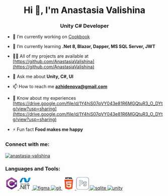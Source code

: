 <h1 align="center">Hi 👋, I'm Anastasia Valishina</h1>
<h3 align="center">Unity C# Developer</h3>

- 🔭 I’m currently working on [Cookbook](https://github.com/AnastasiaValishina/cookbook-application)

- 🌱 I’m currently learning **.Net 8, Blazor, Dapper, MS SQL Server, JWT**

- 👨‍💻 All of my projects are available at [https://github.com/AnastasiaValishina](https://github.com/AnastasiaValishina)

- 💬 Ask me about **Unity, C#, UI**

- 📫 How to reach me **azhidenova@gmail.com**

- 📄 Know about my experiences [https://drive.google.com/file/d/1Y4hiS07qVY043e81R6MGQtuR3_O_DYtg/view?usp=sharing](https://drive.google.com/file/d/1Y4hiS07qVY043e81R6MGQtuR3_O_DYtg/view?usp=sharing)

- ⚡ Fun fact **Food makes me happy**

<h3 align="left">Connect with me:</h3>
<p align="left">
<a href="https://linkedin.com/in/anastasia-valishina" target="blank"><img align="center" src="https://raw.githubusercontent.com/rahuldkjain/github-profile-readme-generator/master/src/images/icons/Social/linked-in-alt.svg" alt="anastasia-valishina" height="30" width="40" /></a>
</p>

<h3 align="left">Languages and Tools:</h3>
<p align="left"> <a href="https://www.w3schools.com/cs/" target="_blank" rel="noreferrer"> <img src="https://raw.githubusercontent.com/devicons/devicon/master/icons/csharp/csharp-original.svg" alt="csharp" width="40" height="40"/> </a> <a href="https://dotnet.microsoft.com/" target="_blank" rel="noreferrer"> <img src="https://raw.githubusercontent.com/devicons/devicon/master/icons/dot-net/dot-net-original-wordmark.svg" alt="dotnet" width="40" height="40"/> </a> <a href="https://www.figma.com/" target="_blank" rel="noreferrer"> <img src="https://www.vectorlogo.zone/logos/figma/figma-icon.svg" alt="figma" width="40" height="40"/> </a> <a href="https://git-scm.com/" target="_blank" rel="noreferrer"> <img src="https://www.vectorlogo.zone/logos/git-scm/git-scm-icon.svg" alt="git" width="40" height="40"/> </a> <a href="https://www.w3.org/html/" target="_blank" rel="noreferrer"> <img src="https://raw.githubusercontent.com/devicons/devicon/master/icons/html5/html5-original-wordmark.svg" alt="html5" width="40" height="40"/> </a> <a href="https://www.photoshop.com/en" target="_blank" rel="noreferrer"> <img src="https://raw.githubusercontent.com/devicons/devicon/master/icons/photoshop/photoshop-line.svg" alt="photoshop" width="40" height="40"/> </a> <a href="https://www.sqlite.org/" target="_blank" rel="noreferrer"> <img src="https://www.vectorlogo.zone/logos/sqlite/sqlite-icon.svg" alt="sqlite" width="40" height="40"/> </a> <a href="https://unity.com/" target="_blank" rel="noreferrer"> <img src="https://www.vectorlogo.zone/logos/unity3d/unity3d-icon.svg" alt="unity" width="40" height="40"/> </a> </p>
